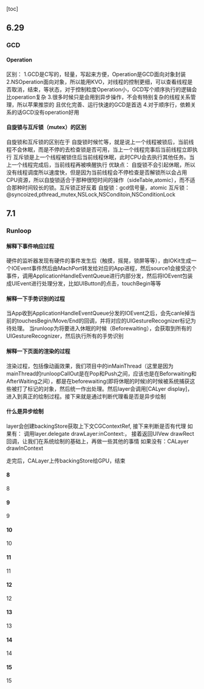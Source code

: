 [toc]
## 6.29
### GCD
#### Operation
区别：
1.GCD是C写的，轻量，写起来方便，Operation是GCD面向对象封装
2.NSOperation面向对象，所以能用KVO，对线程的控制更细，可以查看线程是否取消，结束，等状态，对于控制粒度Operation小，GCD写个顺序执行的逻辑会比operation复杂
3.很多时候只是会用到异步操作，不会有特别复杂的线程关系管理，所以苹果推崇的 且优化完善、运行快速的GCD是首选
4.对于顺序行，依赖关系的话GCD没有operation好用

#### 自旋锁与互斥锁（mutex）的区别
自旋锁和互斥锁的区别在于
自旋锁时候忙等，就是说上一个线程被锁后，当前线程不会休眠，而是不停的去检查锁是否可用，当上一个线程完事后当前线程立即执行
互斥锁是上一个线程被锁住后当前线程休眠，此时CPU会去执行其他任务。当上一个线程完成后，当前线程再被唤醒执行
优缺点：
自旋锁不会引起休眠，所以没有线程调度所以速度快，但是因为当前线程会不停检查是否解锁所以会占用CPU资源，所以自旋锁适合于那种很短时间的操作（sideTable,atomic），而不适合那种时间较长的锁。互斥锁正好反着
自旋锁：gcd信号量，atomic
互斥锁：@syncoized,pthread_mutex,NSLock,NSConditoin,NSConditionLock

## 7.1
### Runloop
#### 解释下事件响应过程
硬件的监听器发现有硬件的事件发生后（触摸，摇晃，锁屏等等），由IOKit生成一个IOEvent事件然后由MachPort转发给对应的App进程，然后source1会接受这个事件，调用ApplicationHandleEventQueue进行内部分发，然后将IOEvent包装成UIEvent进行处理分发，比如UIButton的点击，touchBegin等等
#### 解释一下手势识别的过程
当App收到ApplicationHandleEventQueue分发的IOEvent之后，会先canle掉当前的touchesBegin/Move/End的回调，并将对应的UIGestureRecognizer标记为待处理。
当runloop为将要进入休眠的时候（Beforewaiting），会获取到所有的UIGestureRecognizer，然后执行所有的手势识别
#### 解释一下页面的渲染的过程
渲染过程，包括像动画效果，我们项目中的inMainThread（这里是因为mainThread的runloopCallOut是在Pop和Push之间，应该也是在Beforwaiting和AfterWaiting之间），都是在beforewaiting(即将休眠的时候)的时候被系统捕获这些被打了标记的对象，然后统一作出处理。然后layer会调用[CALyer display]，进入到真正的绘制过程。接下来就是通过判断代理看是否是异步绘制
#### 什么是异步绘制
layer会创建backingStore获取上下文CGContextRef,
接下来判断是否有代理
如果有：
调用layer.delegate drawLayer:inContext:，
接着返回UIVew drawRect回调，让我们在系统绘制的基础上，再做一些其他的事情
如果没有：CALayer drawInContext

走完后，CALayer上传backingStore给GPU，结束
#### 8
8
#### 9
9
#### 10
10
#### 11
11
#### 12
12
#### 13
13
#### 14
14
#### 15
15